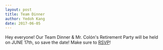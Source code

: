 ```yaml
---
layout: post
title: Team Dinner
author: Yedoh Kang
date: 2017-06-05
---
```

Hey everyone!
Our Team Dinner & Mr. Colón's Retirement Party will be held on JUNE 17th, so save the date!
Make sure to [RSVP](https://www.eventbrite.com/e/17th-annual-team-dinner-mr-colons-retirement-party-tickets-35058882060?utm-medium=discovery&utm-campaign=social&utm-content=attendeeshare&aff=escb&utm-source=cp&utm-term=listing)!
